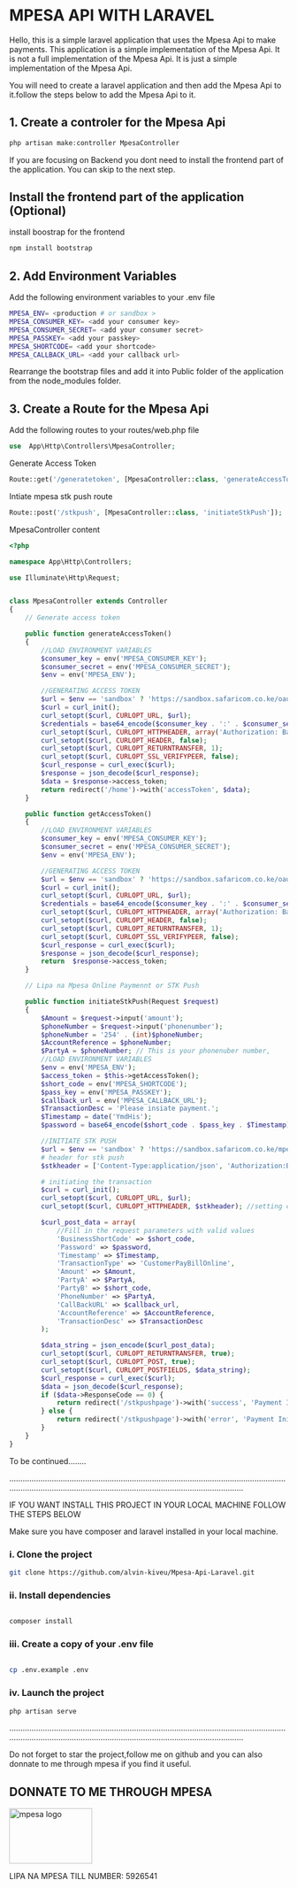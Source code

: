 # MPESA API WITH LARAVEL

Hello, this is a simple laravel application that uses the Mpesa Api to make payments. This application is a simple implementation of the Mpesa Api. It is not a full implementation of the Mpesa Api. It is just a simple implementation of the Mpesa Api.

You will need to create a laravel application and then add the Mpesa Api to it.follow the steps below to add the Mpesa Api to it.

## 1. Create a controler for the Mpesa Api

```php
php artisan make:controller MpesaController
```

If you are focusing on Backend you dont need to install the frontend part of the application. You can skip to the next step.

## Install the frontend part of the application (Optional)

install boostrap for the frontend

```bash
npm install bootstrap
```

## 2. Add Environment Variables

Add the following environment variables to your .env file

```bash
MPESA_ENV= <production # or sandbox >
MPESA_CONSUMER_KEY= <add your consumer key>
MPESA_CONSUMER_SECRET= <add your consumer secret>
MPESA_PASSKEY= <add your passkey>
MPESA_SHORTCODE= <add your shortcode>
MPESA_CALLBACK_URL= <add your callback url>
```

Rearrange the bootstrap files and add it into Public folder of the application from the node_modules folder.

## 3. Create a Route for the Mpesa Api

Add the following routes to your routes/web.php file

```php
use  App\Http\Controllers\MpesaController;
```

Generate Access Token

```php
Route::get('/generatetoken', [MpesaController::class, 'generateAccessToken']);
```

Intiate mpesa stk push route

```php
Route::post('/stkpush', [MpesaController::class, 'initiateStkPush']);
```

MpesaController content

```php
<?php

namespace App\Http\Controllers;

use Illuminate\Http\Request;


class MpesaController extends Controller
{
    // Generate access token

    public function generateAccessToken()
    {
        //LOAD ENVIRONMENT VARIABLES
        $consumer_key = env('MPESA_CONSUMER_KEY');
        $consumer_secret = env('MPESA_CONSUMER_SECRET');
        $env = env('MPESA_ENV');

        //GENERATING ACCESS TOKEN
        $url = $env == 'sandbox' ? 'https://sandbox.safaricom.co.ke/oauth/v1/generate?grant_type=client_credentials' : 'https://api.safaricom.co.ke/oauth/v1/generate?grant_type=client_credentials';
        $curl = curl_init();
        curl_setopt($curl, CURLOPT_URL, $url);
        $credentials = base64_encode($consumer_key . ':' . $consumer_secret);
        curl_setopt($curl, CURLOPT_HTTPHEADER, array('Authorization: Basic ' . $credentials)); //setting a custom header
        curl_setopt($curl, CURLOPT_HEADER, false);
        curl_setopt($curl, CURLOPT_RETURNTRANSFER, 1);
        curl_setopt($curl, CURLOPT_SSL_VERIFYPEER, false);
        $curl_response = curl_exec($curl);
        $response = json_decode($curl_response);
        $data = $response->access_token;
        return redirect('/home')->with('accessToken', $data);
    }

    public function getAccessToken()
    {
        //LOAD ENVIRONMENT VARIABLES
        $consumer_key = env('MPESA_CONSUMER_KEY');
        $consumer_secret = env('MPESA_CONSUMER_SECRET');
        $env = env('MPESA_ENV');

        //GENERATING ACCESS TOKEN
        $url = $env == 'sandbox' ? 'https://sandbox.safaricom.co.ke/oauth/v1/generate?grant_type=client_credentials' : 'https://api.safaricom.co.ke/oauth/v1/generate?grant_type=client_credentials';
        $curl = curl_init();
        curl_setopt($curl, CURLOPT_URL, $url);
        $credentials = base64_encode($consumer_key . ':' . $consumer_secret);
        curl_setopt($curl, CURLOPT_HTTPHEADER, array('Authorization: Basic ' . $credentials)); //setting a custom header
        curl_setopt($curl, CURLOPT_HEADER, false);
        curl_setopt($curl, CURLOPT_RETURNTRANSFER, 1);
        curl_setopt($curl, CURLOPT_SSL_VERIFYPEER, false);
        $curl_response = curl_exec($curl);
        $response = json_decode($curl_response);
        return  $response->access_token;
    }

    // Lipa na Mpesa Online Paymennt or STK Push

    public function initiateStkPush(Request $request)
    {
        $Amount = $request->input('amount');
        $phoneNumber = $request->input('phonenumber');
        $phoneNumber = '254' . (int)$phoneNumber;
        $AccountReference = $phoneNumber;
        $PartyA = $phoneNumber; // This is your phonenuber number,
        //LOAD ENVIRONMENT VARIABLES
        $env = env('MPESA_ENV');
        $access_token = $this->getAccessToken();
        $short_code = env('MPESA_SHORTCODE');
        $pass_key = env('MPESA_PASSKEY');
        $callback_url = env('MPESA_CALLBACK_URL');
        $TransactionDesc = 'Please insiate payment.';
        $Timestamp = date('YmdHis');
        $password = base64_encode($short_code . $pass_key . $Timestamp);

        //INITIATE STK PUSH
        $url = $env == 'sandbox' ? 'https://sandbox.safaricom.co.ke/mpesa/stkpush/v1/processrequest' : 'https://api.safaricom.co.ke/mpesa/stkpush/v1/processrequest';
        # header for stk push
        $stkheader = ['Content-Type:application/json', 'Authorization:Bearer ' . $access_token];

        # initiating the transaction
        $curl = curl_init();
        curl_setopt($curl, CURLOPT_URL, $url);
        curl_setopt($curl, CURLOPT_HTTPHEADER, $stkheader); //setting custom header

        $curl_post_data = array(
            //Fill in the request parameters with valid values
            'BusinessShortCode' => $short_code,
            'Password' => $password,
            'Timestamp' => $Timestamp,
            'TransactionType' => 'CustomerPayBillOnline',
            'Amount' => $Amount,
            'PartyA' => $PartyA,
            'PartyB' => $short_code,
            'PhoneNumber' => $PartyA,
            'CallBackURL' => $callback_url,
            'AccountReference' => $AccountReference,
            'TransactionDesc' => $TransactionDesc
        );

        $data_string = json_encode($curl_post_data);
        curl_setopt($curl, CURLOPT_RETURNTRANSFER, true);
        curl_setopt($curl, CURLOPT_POST, true);
        curl_setopt($curl, CURLOPT_POSTFIELDS, $data_string);
        $curl_response = curl_exec($curl);
        $data = json_decode($curl_response);
        if ($data->ResponseCode == 0) {
            return redirect('/stkpushpage')->with('success', 'Payment Initiated Successfully');
        } else {
            return redirect('/stkpushpage')->with('error', 'Payment Initiation Failed');
        }
    }
}
```

To be continued........

.....................................................................................................................................................................................................................................

IF YOU WANT INSTALL THIS PROJECT IN YOUR LOCAL MACHINE FOLLOW THE STEPS BELOW

Make sure you have composer and laravel installed in your local machine.

### i. Clone the project

```bash
git clone https://github.com/alvin-kiveu/Mpesa-Api-Laravel.git
```

### ii. Install dependencies

```bash

composer install

```

### iii. Create a copy of your .env file

```bash

cp .env.example .env

```

### iv. Launch the project

```bash
php artisan serve
```

.....................................................................................................................................................................................................................................

Do not forget to star the project,follow me on github and you can also donnate to me through mpesa if you find it useful.

## DONNATE TO ME THROUGH MPESA

<img width="150" height="100" src="https://scents.co.ke/wp-content/uploads/2019/05/lipa-na-mpesa.jpg" alt="mpesa logo">

LIPA NA MPESA TILL NUMBER: 5926541
